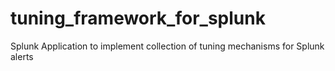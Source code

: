 # tuning_framework_for_splunk
Splunk Application to implement collection of tuning mechanisms for Splunk alerts
